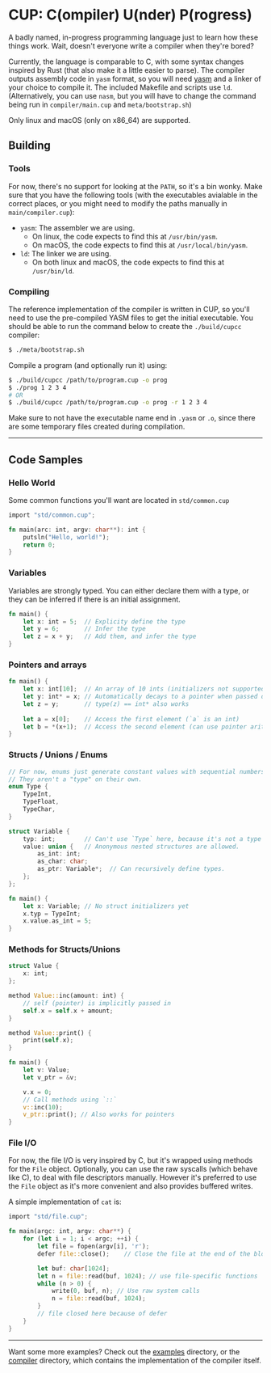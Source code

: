 # CUP: C(ompiler) U(nder) P(rogress)

A badly named, in-progress programming language just to learn how these things work. Wait, doesn't everyone write a compiler when they're bored?

Currently, the language is comparable to C, with some syntax changes inspired by Rust (that also make it a little easier to parse). The compiler outputs assembly code in `yasm` format, so you will need [yasm](https://yasm.tortall.net/) and a linker of your choice to compile it. The included Makefile and scripts use `ld`. (Alternatively, you can use `nasm`, but you will have to change the command being run in `compiler/main.cup` and `meta/bootstrap.sh`)

Only linux and macOS (only on x86_64) are supported.

## Building

### Tools

For now, there's no support for looking at the `PATH`, so it's a bin wonky. Make sure that you have the following tools (with the executables avialable in the correct places, or you might need to modify the paths manually in `main/compiler.cup`):

- `yasm`: The assembler we are using.
    - On linux, the code expects to find this at `/usr/bin/yasm`.
    - On macOS, the code expects to find this at `/usr/local/bin/yasm`.
- `ld`: The linker we are using.
    - On both linux and macOS, the code expects to find this at `/usr/bin/ld`.

### Compiling

The reference implementation of the compiler is written in CUP, so you'll need to use the pre-compiled YASM files to get the initial executable. You should be able to run the command below to create the `./build/cupcc` compiler:
```bash
$ ./meta/bootstrap.sh
```
Compile a program (and optionally run it) using:
```bash
$ ./build/cupcc /path/to/program.cup -o prog
$ ./prog 1 2 3 4
# OR
$ ./build/cupcc /path/to/program.cup -o prog -r 1 2 3 4
```
Make sure to not have the executable name end in `.yasm` or `.o`, since there are some temporary files created during compilation.

---

## Code Samples

### Hello World  

Some common functions you'll want are located in `std/common.cup`
```rust
import "std/common.cup";

fn main(arc: int, argv: char**): int {
    putsln("Hello, world!");
    return 0;
}
```

### Variables

Variables are strongly typed. You can either declare them with a type, or they can be inferred if there is an initial assignment.

```rust
fn main() {
    let x: int = 5;  // Explicity define the type
    let y = 6;       // Infer the type
    let z = x + y;   // Add them, and infer the type
}
```

### Pointers and arrays
```rust
fn main() {
    let x: int[10];  // An array of 10 ints (initializers not supported)
    let y: int* = x; // Automatically decays to a pointer when passed or assigned
    let z = y;       // type(z) == int* also works
    
    let a = x[0];    // Access the first element (`a` is an int)
    let b = *(x+1);  // Access the second element (can use pointer arithmetic)
}
```

### Structs / Unions / Enums

```rust
// For now, enums just generate constant values with sequential numbers.
// They aren't a "type" on their own.
enum Type {
    TypeInt,
    TypeFloat,
    TypeChar,
}

struct Variable {
    typ: int;        // Can't use `Type` here, because it's not a type
    value: union {   // Anonymous nested structures are allowed.
        as_int: int;
        as_char: char;
        as_ptr: Variable*;  // Can recursively define types.
    };
};

fn main() {
    let x: Variable; // No struct initializers yet
    x.typ = TypeInt;
    x.value.as_int = 5;
}
```

### Methods for Structs/Unions

```rust
struct Value {
    x: int;
};

method Value::inc(amount: int) {
    // self (pointer) is implicitly passed in
    self.x = self.x + amount;
}

method Value::print() {
    print(self.x);
}

fn main() {
    let v: Value;
    let v_ptr = &v;

    v.x = 0;
    // Call methods using `::`
    v::inc(10);
    v_ptr::print(); // Also works for pointers
}
```

### File I/O

For now, the file I/O is very inspired by C, but it's wrapped using methods for the `File` object. Optionally, you can use the raw syscalls (which behave like C), to deal with file descriptors manually. However it's preferred to use the `File` object as it's more convenient and also provides buffered writes.

A simple implementation of `cat` is:
```rust
import "std/file.cup";

fn main(argc: int, argv: char**) {
    for (let i = 1; i < argc; ++i) {
        let file = fopen(argv[i], 'r');
        defer file::close();    // Close the file at the end of the block (in each iteration)

        let buf: char[1024];
        let n = file::read(buf, 1024); // use file-specific functions
        while (n > 0) {
            write(0, buf, n); // Use raw system calls
            n = file::read(buf, 1024);
        }
        // file closed here because of defer
    }
}
```

---

Want some more examples? Check out the [examples](examples/) directory, or the [compiler](compiler/) directory, which contains the implementation of the compiler itself.